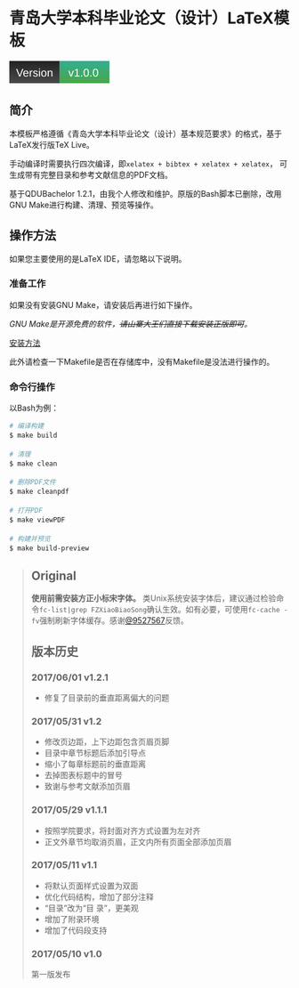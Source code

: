 # 青岛大学本科毕业论文（设计）LaTeX模板

![Version_1.0.0](.github/info/version.svg)

## 简介 
本模板严格遵循《青岛大学本科毕业论文（设计）基本规范要求》的格式，基于LaTeX发行版TeX Live。

手动编译时需要执行四次编译，即`xelatex + bibtex + xelatex + xelatex`， 可生成带有完整目录和参考文献信息的PDF文档。

基于QDUBachelor 1.2.1，由我个人修改和维护。原版的Bash脚本已删除，改用GNU Make进行构建、清理、预览等操作。

## 操作方法

如果您主要使用的是LaTeX IDE，请忽略以下说明。

### 准备工作
如果没有安装GNU Make，请安装后再进行如下操作。

*GNU Make是开源免费的软件，~~请山寨大王们直接下载安装正版即可~~。*

[安装方法](./.github/make-installation.md)

此外请检查一下Makefile是否在存储库中，没有Makefile是没法进行操作的。

### 命令行操作

以Bash为例：
```bash
# 编译构建
$ make build

# 清理 
$ make clean

# 删除PDF文件
$ make cleanpdf

# 打开PDF
$ make viewPDF

# 构建并预览
$ make build-preview
```

> ## Original
>
> **使用前需安装方正小标宋字体。**
> 类Unix系统安装字体后，建议通过检验命令`fc-list|grep FZXiaoBiaoSong`确认生效。如有必要，可使用`fc-cache -fv`强制刷新字体缓存。感谢[@9527567](https://github.com/9527567)反馈。
>
>
> ## 版本历史
> ### 2017/06/01 v1.2.1
> - 修复了目录前的垂直距离偏大的问题
> 
> ### 2017/05/31 v1.2
> - 修改页边距，上下边距包含页眉页脚
> - 目录中章节标题后添加引导点
> - 缩小了每章标题前的垂直距离
> - 去掉图表标题中的冒号
> - 致谢与参考文献添加页眉
> 
> ### 2017/05/29 v1.1.1
> - 按照学院要求，将封面对齐方式设置为左对齐
> - 正文外章节均取消页眉，正文内所有页面全部添加页眉
> 
> ### 2017/05/11 v1.1
> - 将默认页面样式设置为双面
> - 优化代码结构，增加了部分注释
> - “目录”改为“目 录”，更美观
> - 增加了附录环境
> - 增加了代码段支持
> 
> ### 2017/05/10 v1.0
> 第一版发布
